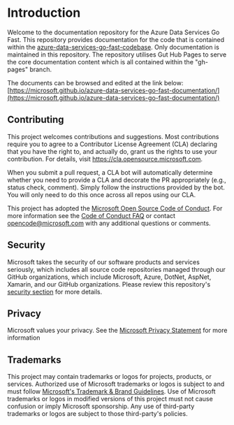 # Introduction 
Welcome to the documentation repository for the Azure Data Services Go Fast. This repository provides documentation for the code that is contained within the [azure-data-services-go-fast-codebase](https://github.com/microsoft/azure-data-services-go-fast-codebase). Only documentation is maintained in this repository. The repository utilises Gut Hub Pages to serve the core documentation content which is all contained within the "gh-pages" branch.  

The documents can be browsed and edited at the link below:
[https://microsoft.github.io/azure-data-services-go-fast-documentation/](https://microsoft.github.io/azure-data-services-go-fast-documentation/)

## Contributing

This project welcomes contributions and suggestions.  Most contributions require you to agree to a
Contributor License Agreement (CLA) declaring that you have the right to, and actually do, grant us
the rights to use your contribution. For details, visit https://cla.opensource.microsoft.com.

When you submit a pull request, a CLA bot will automatically determine whether you need to provide
a CLA and decorate the PR appropriately (e.g., status check, comment). Simply follow the instructions
provided by the bot. You will only need to do this once across all repos using our CLA.

This project has adopted the [Microsoft Open Source Code of Conduct](https://opensource.microsoft.com/codeofconduct/).
For more information see the [Code of Conduct FAQ](https://opensource.microsoft.com/codeofconduct/faq/) or
contact [opencode@microsoft.com](mailto:opencode@microsoft.com) with any additional questions or comments.

## Security
Microsoft takes the security of our software products and services seriously, which includes all source code repositories managed through our GitHub organizations, which include Microsoft, Azure, DotNet, AspNet, Xamarin, and our GitHub organizations. Please review this repository's [security section](../../security) for more details.

## Privacy
Microsoft values your privacy. See the [Microsoft Privacy Statement](https://privacy.microsoft.com/en-GB/data-privacy-notice) for more information

## Trademarks

This project may contain trademarks or logos for projects, products, or services. Authorized use of Microsoft 
trademarks or logos is subject to and must follow 
[Microsoft's Trademark & Brand Guidelines](https://www.microsoft.com/en-us/legal/intellectualproperty/trademarks/usage/general).
Use of Microsoft trademarks or logos in modified versions of this project must not cause confusion or imply Microsoft sponsorship.
Any use of third-party trademarks or logos are subject to those third-party's policies.
